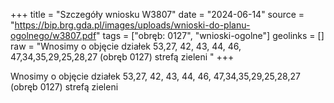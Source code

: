 +++
title = "Szczegóły wniosku W3807"
date = "2024-06-14"
source = "https://bip.brg.gda.pl/images/uploads/wnioski-do-planu-ogolnego/w3807.pdf"
tags = ["obręb: 0127", "wnioski-ogolne"]
geolinks = []
raw = "Wnosimy o objęcie działek 53,27, 42, 43, 44, 46, 47,34,35,29,25,28,27 (obręb 0127) strefą zieleni "
+++

Wnosimy o objęcie działek 53,27, 42, 43, 44, 46, 47,34,35,29,25,28,27 (obręb 0127) strefą zieleni



